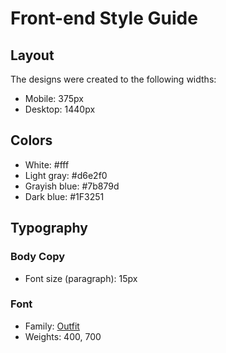 # Front-end Style Guide

## Layout

The designs were created to the following widths:

- Mobile: 375px
- Desktop: 1440px

## Colors

- White: #fff
- Light gray: #d6e2f0
- Grayish blue: #7b879d
- Dark blue: #1F3251

## Typography

### Body Copy

- Font size (paragraph): 15px

### Font

- Family: [Outfit](https://fonts.google.com/specimen/Outfit)
- Weights: 400, 700
